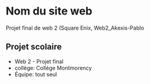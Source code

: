 # Nom du site web
Projet final de web 2 (Square Enix, Web2_Akexis-Pablo

## Projet scolaire
- Web 2 - Projet final
- collège: Collège Montmorency
- Équipe: tout seul
